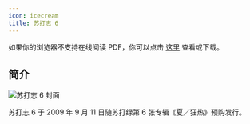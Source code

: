 ```yaml
---
icon: icecream
title: 苏打志 6
---
```


<PDF url="/pdf/sodazine6.pdf" />

如果你的浏览器不支持在线阅读 PDF，你可以点击 [这里](/pdf/sodazine6.pdf) 查看或下载。

## 简介

![苏打志 6 封面](https://cdn.jsdelivr.net/gh/kaluojushi/sodaguide@picbed/resources/sodazine/6.jpg)

苏打志 6 于 2009 年 9 月 11 日随苏打绿第 6 张专辑《夏／狂热》预购发行。
